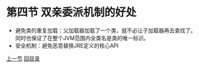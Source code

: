 # 第四节 双亲委派机制的好处

- 避免类的重复加载：父加载器加载了一个类，就不必让子加载器再去查找了。同时也保证了在整个JVM范围内全类名是类的唯一标识。
- 安全机制：避免恶意替换JRE定义的核心API





[上一节](verse03.html) [回目录](index.html)